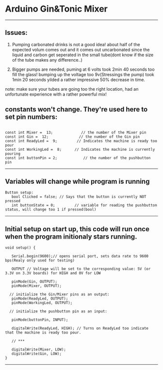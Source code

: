 # Arduino Gin&Tonic Mixer
____
## Issues: 
 1. Pumping carbonated drinks is not a good idea! about half of the expected volum comes out and it comes out uncarbonated since the liquid and carbon get seperated in the small tube(dont know if the size of the tube makes any difference..)

2. Bigger pumps are needed, puming at 6 volts took 2min 40 seconds too fill the glass! bumping up the voltage too 9v(Stressings the pump) took 1min 20 seconds yilded a rather impressive 50% decrease in time.

note: make sure your tubes are going too the right location, had an unfortunate experience with a rather powerful mix! 

 ## constants won't change. They're used here to set pin numbers:

```

const int Mixer =  13;             // the number of the Mixer pin
const int Gin =  12;              // the number of the Gin pin
const int ReadyLed =  9;         // Indicates the machine is ready too pour
const int WorkingLed =  8;      // Indicates the machine is currently pouring
const int buttonPin = 2;            // the number of the pushbutton pin
```
_____

## Variables will change while program is running

```
Button setup:
   bool Clicked = false; // Says that the button is currently NOT pressed
   int buttonState = 0;         // variable for reading the pushbutton status, will change too 1 if pressed(bool)
```
____

## Initial setup on start up, this code will run once when the program initionaly stars running.

```
void setup() {

   Serial.begin(9600);// opens serial port, sets data rate to 9600 bps(Realy only used for testing)
   
   OUTPUT // Voltage will be set to the corresponding value: 5V (or 3.3V on 3.3V boards) for HIGH and 0V for LOW
   
   pinMode(Gin, OUTPUT); 
   pinMode(Mixer, OUTPUT);
   
  // initialize the Gin/Mixer pins as an output:
   pinMode(ReadyLed, OUTPUT);
   pinMode(WorkingLed, OUTPUT);
   
  // initialize the pushbutton pin as an input:
  
   pinMode(buttonPin, INPUT);
   
   digitalWrite(ReadyLed, HIGH); // Turns on ReadyLed too indicate that the machine is ready too pour.
   
   // ***
   
   digitalWrite(Mixer, LOW); 
   digitalWrite(Gin, LOW); 
}
```

____


